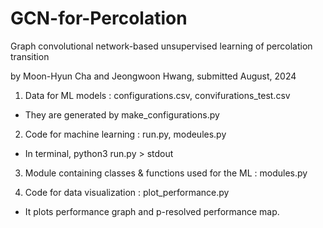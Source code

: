# GCN-for-Percolation

Graph convolutional network-based unsupervised learning of percolation transition

by Moon-Hyun Cha and Jeongwoon Hwang, submitted August, 2024


1. Data for ML models : configurations.csv, convifurations_test.csv
* They are generated by make_configurations.py

2. Code for machine learning : run.py, modeules.py
* In terminal, python3 run.py > stdout

3. Module containing classes & functions used for the ML : modules.py

4. Code for data visualization : plot_performance.py
* It plots performance graph and p-resolved performance map.
